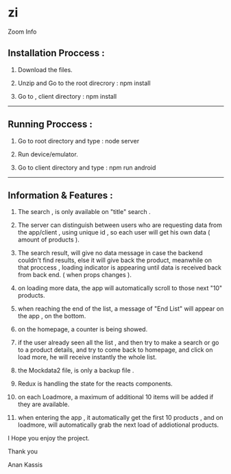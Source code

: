 # zi
Zoom Info

Installation Proccess :
-----------------------

1. Download the files.

2. Unzip and Go to the root direcrory : npm install

3. Go to , client directory : npm install

------------------------------------------------------------------------------------------------------------------------------------------

Running Proccess :
-------------------

1. Go to root directory and type : node server

2. Run device/emulator.

2. Go to client directory and type : npm run android

------------------------------------------------------------------------------------------------------------------------------------------

Information & Features :
------------------------

1. The search , is only available on "title" search .

2. The server can distinguish between users who are requesting data from the app/client , using unique id , so each user will get his own data ( amount of products ).

3. The search result, will give no data message in case the backend couldn't find results, else it will give back the product, meanwhile on that proccess , loading indicator is appearing until data is received back from back end. ( when props changes ).

4. on loading more data, the app will automatically scroll to those next "10" products.

5. when reaching the end of the list, a message of "End List" will appear on the app , on the bottom.

6. on the homepage, a counter is being showed.

7. if the user already seen all the list , and then try to make a search or go to a product details, and try to come back to homepage, and click on load more,
he will receive instantly the whole list.

8. the Mockdata2 file, is only a backup file .

9. Redux is handling the state for the reacts components.

10. on each Loadmore, a maximum of additional 10 items will be added if they are available.

11. when entering the app , it automatically get the first 10 products , and on loadmore, will automatically grab the next load of addiotional products.

I Hope you enjoy the project.

Thank you

Anan Kassis
